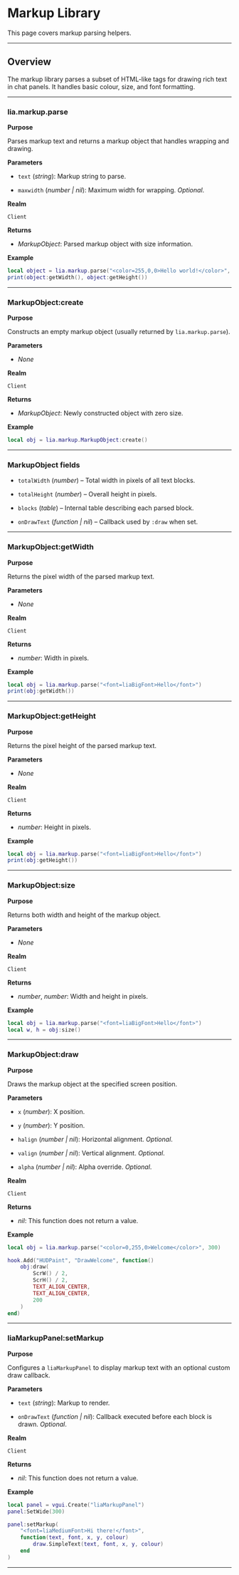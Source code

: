 # Markup Library

This page covers markup parsing helpers.

---

## Overview

The markup library parses a subset of HTML-like tags for drawing rich text in chat panels. It handles basic colour, size, and font formatting.

---

### lia.markup.parse

**Purpose**

Parses markup text and returns a markup object that handles wrapping and drawing.

**Parameters**

* `text` (*string*): Markup string to parse.

* `maxwidth` (*number | nil*): Maximum width for wrapping. *Optional*.

**Realm**

`Client`

**Returns**

* *MarkupObject*: Parsed markup object with size information.

**Example**

```lua
local object = lia.markup.parse("<color=255,0,0>Hello world!</color>", 200)
print(object:getWidth(), object:getHeight())
```

---

### MarkupObject\:create

**Purpose**

Constructs an empty markup object (usually returned by `lia.markup.parse`).

**Parameters**

* *None*

**Realm**

`Client`

**Returns**

* *MarkupObject*: Newly constructed object with zero size.

**Example**

```lua
local obj = lia.markup.MarkupObject:create()
```

---

### MarkupObject fields

* `totalWidth` (*number*) – Total width in pixels of all text blocks.

* `totalHeight` (*number*) – Overall height in pixels.

* `blocks` (*table*) – Internal table describing each parsed block.

* `onDrawText` (*function | nil*) – Callback used by `:draw` when set.

---

### MarkupObject\:getWidth

**Purpose**

Returns the pixel width of the parsed markup text.

**Parameters**

* *None*

**Realm**

`Client`

**Returns**

* *number*: Width in pixels.

**Example**

```lua
local obj = lia.markup.parse("<font=liaBigFont>Hello</font>")
print(obj:getWidth())
```

---

### MarkupObject\:getHeight

**Purpose**

Returns the pixel height of the parsed markup text.

**Parameters**

* *None*

**Realm**

`Client`

**Returns**

* *number*: Height in pixels.

**Example**

```lua
local obj = lia.markup.parse("<font=liaBigFont>Hello</font>")
print(obj:getHeight())
```

---

### MarkupObject\:size

**Purpose**

Returns both width and height of the markup object.

**Parameters**

* *None*

**Realm**

`Client`

**Returns**

* *number*, *number*: Width and height in pixels.

**Example**

```lua
local obj = lia.markup.parse("<font=liaBigFont>Hello</font>")
local w, h = obj:size()
```

---

### MarkupObject\:draw

**Purpose**

Draws the markup object at the specified screen position.

**Parameters**

* `x` (*number*): X position.

* `y` (*number*): Y position.

* `halign` (*number | nil*): Horizontal alignment. *Optional*.

* `valign` (*number | nil*): Vertical alignment. *Optional*.

* `alpha` (*number | nil*): Alpha override. *Optional*.

**Realm**

`Client`

**Returns**

* *nil*: This function does not return a value.

**Example**

```lua
local obj = lia.markup.parse("<color=0,255,0>Welcome</color>", 300)

hook.Add("HUDPaint", "DrawWelcome", function()
    obj:draw(
        ScrW() / 2,
        ScrH() / 2,
        TEXT_ALIGN_CENTER,
        TEXT_ALIGN_CENTER,
        200
    )
end)
```

---

### liaMarkupPanel\:setMarkup

**Purpose**

Configures a `liaMarkupPanel` to display markup text with an optional custom draw callback.

**Parameters**

* `text` (*string*): Markup to render.

* `onDrawText` (*function | nil*): Callback executed before each block is drawn. *Optional*.

**Realm**

`Client`

**Returns**

* *nil*: This function does not return a value.

**Example**

```lua
local panel = vgui.Create("liaMarkupPanel")
panel:SetWide(300)

panel:setMarkup(
    "<font=liaMediumFont>Hi there!</font>",
    function(text, font, x, y, colour)
        draw.SimpleText(text, font, x, y, colour)
    end
)
```

---